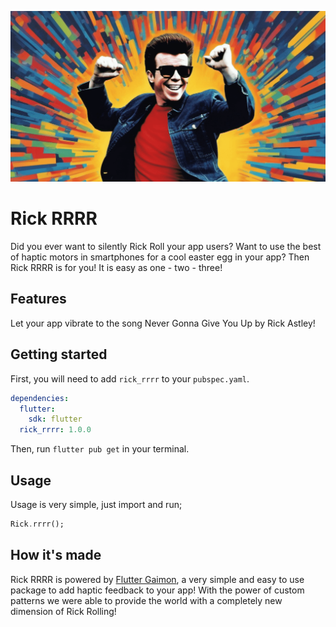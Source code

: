 ![Rick Astley vibrantly dancing](rick.png)
# Rick RRRR
Did you ever want to silently Rick Roll your app users? Want to use the best of haptic motors in smartphones for a cool easter egg in your app? Then Rick RRRR is for you! It is easy as one - two - three!

## Features
Let your app vibrate to the song Never Gonna Give You Up by Rick Astley!  

## Getting started
First, you will need to add  `rick_rrrr`  to your  `pubspec.yaml`. 
```yaml
dependencies:
  flutter:
    sdk: flutter
  rick_rrrr: 1.0.0
```

Then, run  `flutter pub get`  in your terminal.
  

## Usage
 
  Usage is very simple, just import and run;

```dart
Rick.rrrr();
```

## How it's made
Rick RRRR is powered by [Flutter Gaimon](https://pub.dev/packages/gaimon), a very simple and easy to use package to add haptic feedback to your app! With the power of custom patterns we were able to provide the world with a completely new dimension of Rick Rolling!